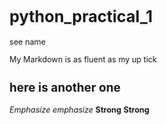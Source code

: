 # python_practical_1
see name 

My Markdown is as fluent as my up tick 

## here is another one 


*Emphasize* _emphasize_
**Strong** __Strong__

